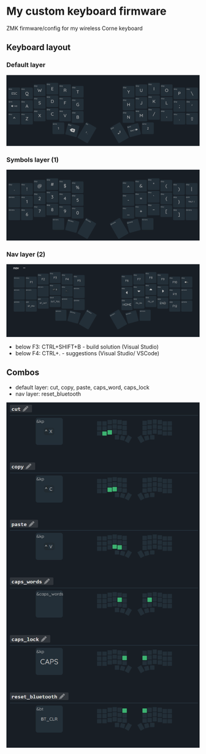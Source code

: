 # My custom keyboard firmware
ZMK firmware/config for my wireless Corne keyboard

## Keyboard layout

### Default layer
![default layer key layout](docs/img/default_layer.png)

### Symbols layer (1)
![symbols layer key layout](docs/img/symbols_layer.png)

### Nav layer (2)
![Navigation layer key layout](docs/img/nav_layer.png)

- below F3: CTRL+SHIFT+B - build solution (Visual Studio)
- below F4: CTRL+. - suggestions (Visual Studio/ VSCode)

## Combos
- default layer: cut, copy, paste, caps_word, caps_lock
- nav layer: reset_bluetooth

![Combos](docs/img/combos.png)
